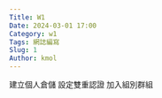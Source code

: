 ```yaml
---
Title: W1
Date: 2024-03-01 17:00
Category: w1
Tags: 網誌編寫
Slug: 1
Author: kmol
---
```




<!-- PELICAN_END_SUMMARY -->
建立個人倉儲 設定雙重認證 加入組別群組